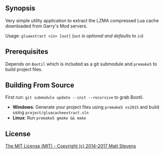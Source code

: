 ## Synopsis

Very simple utility application to extract the LZMA compressed Lua cache downloaded from Garry's Mod servers.

Usage: `gluaextract <in> [out]` (*`out` is optional and defaults to `in`*)

## Prerequisites

Depends on `Bootil` which is included as a git submodule and `premake5` to build project files.

## Building From Source

First run: `git submodule update --init --recursive` to grab Bootil.

* **Windows**: Generate your project files using `premake5 vs2015` and build using `project/gluacacheextract.sln`
* **Linux**: Run `premake5 gmake && make`

## License

[The MIT License (MIT) - Copyright (c) 2014-2017 Matt Stevens](LICENSE)
